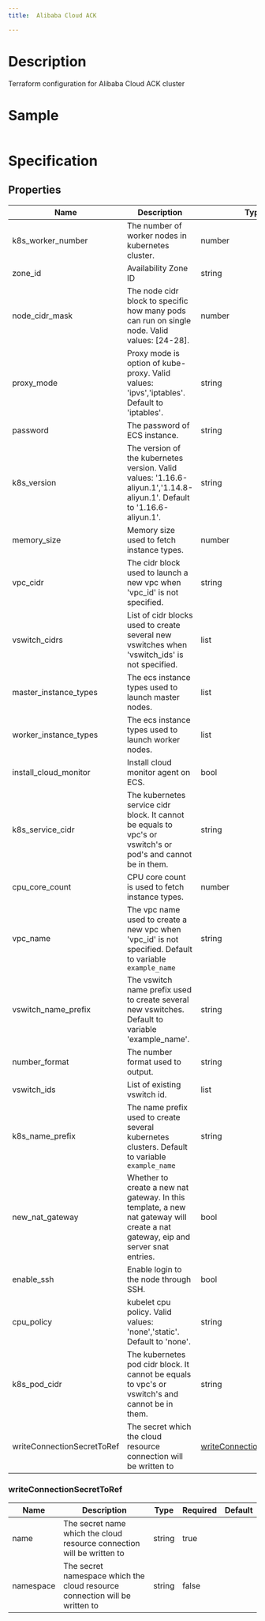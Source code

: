 ```yaml
---
title:  Alibaba Cloud ACK

---
```


# Description

Terraform configuration for Alibaba Cloud ACK cluster

# Sample

```yaml

```

# Specification


## Properties

Name | Description | Type | Required | Default
------------ | ------------- | ------------- | ------------- | ------------- 
k8s_worker_number | The number of worker nodes in kubernetes cluster. | number | true |
zone_id | Availability Zone ID | string | true |
node_cidr_mask | The node cidr block to specific how many pods can run on single node. Valid values: [24-28]. | number | true |
proxy_mode | Proxy mode is option of kube-proxy. Valid values: 'ipvs','iptables'. Default to 'iptables'. | string | true |
password | The password of ECS instance. | string | true |
k8s_version | The version of the kubernetes version.  Valid values: '1.16.6-aliyun.1','1.14.8-aliyun.1'. Default to '1.16.6-aliyun.1'. | string | true |
memory_size | Memory size used to fetch instance types. | number | true |
vpc_cidr | The cidr block used to launch a new vpc when 'vpc_id' is not specified. | string | true |
vswitch_cidrs | List of cidr blocks used to create several new vswitches when 'vswitch_ids' is not specified. | list | true |
master_instance_types | The ecs instance types used to launch master nodes. | list | true |
worker_instance_types | The ecs instance types used to launch worker nodes. | list | true |
install_cloud_monitor | Install cloud monitor agent on ECS. | bool | true |
k8s_service_cidr | The kubernetes service cidr block. It cannot be equals to vpc's or vswitch's or pod's and cannot be in them. | string | true |
cpu_core_count | CPU core count is used to fetch instance types. | number | true |
vpc_name | The vpc name used to create a new vpc when 'vpc_id' is not specified. Default to variable `example_name` | string | true |
vswitch_name_prefix | The vswitch name prefix used to create several new vswitches. Default to variable 'example_name'. | string | true |
number_format | The number format used to output. | string | true |
vswitch_ids | List of existing vswitch id. | list | true |
k8s_name_prefix | The name prefix used to create several kubernetes clusters. Default to variable `example_name` | string | true |
new_nat_gateway | Whether to create a new nat gateway. In this template, a new nat gateway will create a nat gateway, eip and server snat entries. | bool | true |
enable_ssh | Enable login to the node through SSH. | bool | true |
cpu_policy | kubelet cpu policy. Valid values: 'none','static'. Default to 'none'. | string | true |
k8s_pod_cidr | The kubernetes pod cidr block. It cannot be equals to vpc's or vswitch's and cannot be in them. | string | true |
writeConnectionSecretToRef | The secret which the cloud resource connection will be written to | [writeConnectionSecretToRef](#writeConnectionSecretToRef) | false |


### writeConnectionSecretToRef

Name | Description | Type | Required | Default
------------ | ------------- | ------------- | ------------- | ------------- 
name | The secret name which the cloud resource connection will be written to | string | true |
namespace | The secret namespace which the cloud resource connection will be written to | string | false |  
